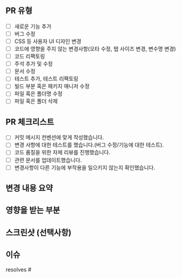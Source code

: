 ## PR 유형
- [ ] 새로운 기능 추가
- [ ] 버그 수정
- [ ] CSS 등 사용자 UI 디자인 변경
- [ ] 코드에 영향을 주지 않는 변경사항(오타 수정, 탭 사이즈 변경, 변수명 변경)
- [ ] 코드 리팩토링
- [ ] 주석 추가 및 수정
- [ ] 문서 수정
- [ ] 테스트 추가, 테스트 리팩토링
- [ ] 빌드 부분 혹은 패키지 매니저 수정
- [ ] 파일 혹은 폴더명 수정
- [ ] 파일 혹은 폴더 삭제

## PR 체크리스트
- [ ] 커밋 메시지 컨벤션에 맞게 작성했습니다.
- [ ] 변경 사항에 대한 테스트를 했습니다.(버그 수정/기능에 대한 테스트).
- [ ] 코드 품질을 위한 자체 리뷰를 진행했습니다.
- [ ] 관련 문서를 업데이트했습니다.
- [ ] 변경사항이 다른 기능에 부작용을 일으키지 않는지 확인했습니다.

## 변경 내용 요약
<!-- 변경 사항에 대한 간략한 설명을 작성해주세요. -->

## 영향을 받는 부분
<!-- 이 PR이 영향을 미치는 코드 영역이나 기능을 설명해주세요. -->

## 스크린샷 (선택사항)
<!-- UI 변경이 있는 경우 변경 전/후 스크린샷을 첨부해주세요. -->

## 이슈
<!-- 이슈 키워드와 함께 #을 입력한 후 이슈 번호를 선택해주세요. -->
<!-- 예시: resolves #1 -->
resolves #